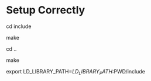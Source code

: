 # Setup Correctly

cd include

make

cd ..

make

export LD_LIBRARY_PATH=$LD_LIBRARY_PATH:$PWD/include

